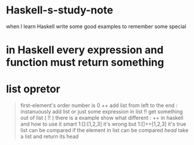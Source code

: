 # Haskell-s-study-note
when I learn Haskell write some good examples to remember  some special 


# in Haskell every expression and function must return something

# list opretor
> first-element's order number is 0
++ add list from left to the end
> : instanuously add list or just some expression in list
> !! get something out of list (<list> !! <order number>)
> there is a example show what different : ++ in haskell and how to use it smart
 1:[]:[1,2,3] it's wrong but 1:[]++[1,2,3] it's true
> list can be compared if the element in list can be compared
 *head <list>* take a list and return its head

